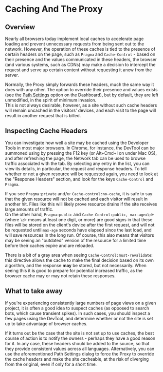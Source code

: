 # Caching And The Proxy

## Overview
Nearly all browsers today implement local caches to accelerate page loading and prevent unnecessary requests from being sent out to the network. However, the operation of these caches is tied to the presence of certain headers on the page, such as `Pragma` and `Cache-Control` - based on their presence and the values communicated in these headers, the browser (and various systems, such as CDNs) may make a decision to intercept the request and serve up certain content without requesting it anew from the server.

Normally, the Proxy simply forwards these headers, much the same way it does with any other. The option to override their presence and values exists (see the [Path Settings](../dashboard2/pathsettings.html) option on the Dashboard), but by default, they are left unmodified, in the spirit of minimum invasion. </br>
This is not always desirable, however, as a site without such cache headers will remain uncached in the visitors' devices, and each visit to the page will result in another request that is billed.

## Inspecting Cache Headers
You can investigate how well a site may be cached using the Developer Tools in most major browsers. In Chrome, for instance, the DevTool can be summoned using by pressing the F12 key (or Alt+Cmd+I on under Mac OS), and after refreshing the page, the Network tab can be used to browse traffic associated with the tab. By selecting any entry in the list, you can view its details, in particular, the request and response headers. To tell whether or not a given resource will be requested again, you need to look at the "Response Headers" section, and look for the keys `Cache-Control` and `Pragma`.

If you see `Pragma:private` and/or `Cache-control:no-cache`, it is safe to say that the given resource will not be cached and each visitor will result in another hit. Files like this will likely prove resource drains if the site receives large amounts of traffic.</br>
On the other hand, `Pragma:public` and `Cache-Control:public, max-age=\d+` (where `\d+` means at least one digit, or more) are good signs in that these files will be stored on the client's device after the first request, and will not be requested until `max-age` seconds have elapsed since the last load, and will save resources in the long run. Of course, this also means that visitors may be seeing an "outdated" version of the resource for a limited time before their caches expire and are reloaded.

There is a bit of a gray area when seeing `Cache-Control:must-revalidate`: this directive allows the cache to make the final decision based on its own algorithm, and the response **may** be stored, but not necessarily. When seeing this it is good to prepare for potential increased traffic, as the browser cache may or may not retain these responses.

## What to take away
If you're experiencing consistently large numbers of page views on a given project, it is often a good idea to suspect caches (as opposed to search bots, which cause transient spikes). In such cases, you should inspect a few pages using the DevTool, and determine whether or not the site is set up to take advantage of browser caches.

If it turns out be the case that the site is not set up to use caches, the best course of action is to notify the owners - perhaps they have a good reason for it. In any case, these headers should be added to the source, so that they provide consistent values across all languages. Alternatively, you can use the aforementioned Path Settings dialog to force the Proxy to override the cache headers and make the site cacheable, at the risk of diverging from the original, even if only for a short time.
